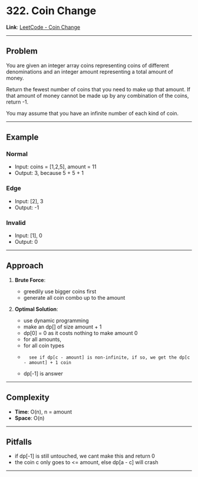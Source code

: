 # 322. Coin Change

**Link**: [LeetCode - Coin Change](https://leetcode.com/problems/coin-change/)

---

## Problem
You are given an integer array coins representing coins of different denominations and an integer amount representing a total amount of money.

Return the fewest number of coins that you need to make up that amount. If that amount of money cannot be made up by any combination of the coins, return -1.

You may assume that you have an infinite number of each kind of coin.

---

## Example
### Normal
- Input: coins = [1,2,5], amount = 11
- Output: 3, because 5 + 5 + 1

### Edge
- Input: [2], 3
- Output: -1

### Invalid
- Input: [1], 0
- Output: 0

---

## Approach
1. **Brute Force**:
    - greedily use bigger coins first
    - generate all coin combo up to the amount

2. **Optimal Solution**:
    - use dynamic programming
    - make an dp[] of size amount + 1
    - dp[0] = 0 as it costs nothing to make amount 0
    - for all amounts,
    -   for all coin types
    -       see if dp[c - amount] is non-infinite, if so, we get the dp[c - amount] + 1 coin
    - dp[-1] is answer

---

## Complexity
- **Time**: O(n), n = amount
- **Space**: O(n)

---

## Pitfalls
- if dp[-1] is still untouched, we cant make this and return 0
- the coin c only goes to <= amount, else dp[a - c] will crash

---

